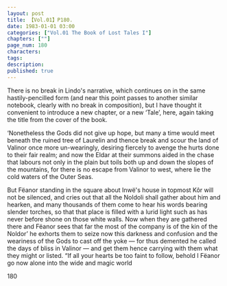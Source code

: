 ```yaml
---
layout: post
title: 【Vol.01】P180.
date: 1983-01-01 03:00
categories: ["Vol.01 The Book of Lost Tales I"]
chapters: [""]
page_num: 180
characters: 
tags: 
description: 
published: true
---
```


<p style="text-indent: 0;">
There is no break in Lindo's narrative, which continues on in the same hastily-pencilled form (and near this point passes to another similar notebook, clearly with no break in composition), but I have thought it convenient to introduce a new chapter, or a new ‘Tale’, here, again taking the title from the cover of the book.
</p>

‘Nonetheless the Gods did not give up hope, but many a time would meet beneath the ruined tree of Laurelin and thence break and scour the land of Valinor once more un-wearingly, desiring fiercely to avenge the hurts done to their fair realm; and now the Eldar at their summons aided in the chase that labours not only in the plain but toils both up and down the slopes of the mountains, for there is no escape from Valinor to west, where lie the cold waters of the Outer Seas.

But Fëanor standing in the square about Inwë's house in topmost Kôr will not be silenced, and cries out that all the Noldoli shall gather about him and hearken, and many thousands of them come to hear his words bearing slender torches, so that that place is filled with a lurid light such as has never before shone on those white walls. Now when they are gathered there and Fëanor sees that far the most of the company is of the kin of the Noldor’ he exhorts them to seize now this darkness and confusion and the weariness of the Gods to cast off the yoke — for thus demented he called the days of bliss in Valinor — and get them hence carrying with them what they might or listed. “If all your hearts be too faint to follow, behold I Fëanor go now alone into the wide and magic world

180

